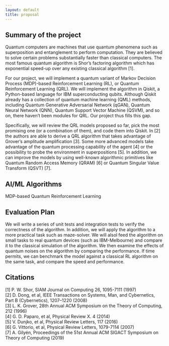 ```yaml
---
layout: default
title: proposal
---
```


## Summary of the project
Quantum computers are machines that use quantum phenomena such as superposition and entanglement to perform computation. They are believed to solve certain problems substantially faster than classical computers. The most famous quantum algorithm is Shor’s factoring algorithm which has exponential speed-up over any existing classical algorithm [1].

For our project, we will implement a quantum variant of Markov Decision Process (MDP)-based Reinforcement Learning (RL), or Quantum Reinforcement Learning (QRL). We will implement the algorithm in Qiskit, a Python-based language for IBM superconducting qubits. Although Qiskit already has a collection of quantum machine learning (QML) methods, including Quantum Generative Adversarial Network (qGAN), Quantum Neural Network (QNN), Quantum Support Vector Machine (QSVM), and so on, there haven’t been modules for QRL. Our project thus fills this gap.

Specifically, we will review the QRL models proposed so far, pick the most promising one (or a combination of them), and code them into Qiskit. In [2] the authors are able to derive a QRL algorithm that takes advantage of Grover’s amplitude amplification [3]. Some more advanced models take advantage of the quantum processing capability of the agent [4] or the possibility to probe the environment in superpositions [5]. In addition, we can improve the models by using well-known algorithmic primitives like Quantum Random Access Memory (QRAM) [6] or Quantum Singular Value Transform (QSVT) [7].

## AI/ML Algorithms
MDP-based Quantum Reinforcement Learning

## Evaluation Plan
We will write a series of unit tests and integration tests to verify the correctness of the algorithm. In addition, we will apply the algorithm to a more practical task such as maze-solver. We will alsol feed the algorithm on small tasks to real quantum devices (such as IBM-Melbourne) and compare it to the classical simulation of the algorithm. We then examine the effects of quantum noises on the algorithm by comparing the performance. If time permits, we can benchmark the model against a classical RL algorithm on the same task, and compare the speed and performance.

## Citations
[1] P. W. Shor, SIAM Journal on Computing 26, 1095-7111 (1997) \
[2] D. Dong, et al, IEEE Transactions on Systems, Man, and Cybernetics, Part B (Cybernetics), 1207–1220 (2008) \
[3] L. K. Grover, 28th Annual ACM Symposium on the Theory of Computing, 212 (1996) \
[4] G. D. Paparo, et al, Physical Review X. 4 (2014) \
[5] V. Dunjko, et al, Physical Review Letters, 117 (2016) \
[6] G. Vittorio, et al, Physical Review Letters, 1079-7114 (2007) \
[7] A. Gilyén, Proceedings of the 51st Annual ACM SIGACT Symposium on Theory of Computing (2019)
